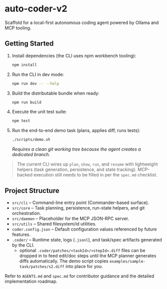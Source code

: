 # auto-coder-v2

Scaffold for a local-first autonomous coding agent powered by Ollama and MCP tooling.

## Getting Started

1. Install dependencies (the CLI uses npm workbench tooling):
   ```sh
   npm install
   ```
2. Run the CLI in dev mode:
   ```sh
   npm run dev -- --help
   ```
3. Build the distributable bundle when ready:
   ```sh
   npm run build
   ```
4. Execute the unit test suite:
   ```sh
   npm test
   ```
5. Run the end-to-end demo task (plans, applies diff, runs tests):
   ```sh
   ./scripts/demo.sh
   ```
   *Requires a clean git working tree because the agent creates a dedicated branch.*

> The current CLI wires up `plan`, `show`, `run`, and `resume` with lightweight helpers (task generation, persistence, and state tracking). MCP-backed execution still needs to be filled in per the `spec.md` checklist.

## Project Structure

- `src/cli` – Command-line entry point (Commander-based surface).
- `src/core` – Task planning, persistence, run-state helpers, and git orchestration.
- `src/daemon` – Placeholder for the MCP JSON-RPC server.
- `src/utils` – Shared filesystem/id utilities.
- `coder.config.json` – Default configuration values referenced by future features.
- `.coder/` – Runtime state, logs (`.jsonl`), and task/spec artifacts generated by the CLI.
  - optional `.coder/patches/<taskId>/<stepId>.diff` files can be dropped in to feed edit/doc steps until the MCP planner generates diffs automatically. The demo script copies `examples/sample-task/patches/s2.diff` into place for you.

Refer to `AGENTS.md` and `spec.md` for contributor guidance and the detailed implementation roadmap.

